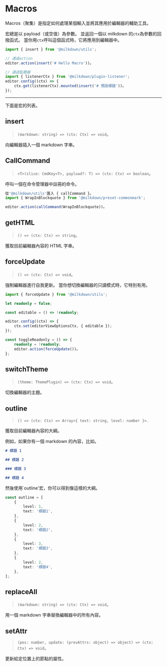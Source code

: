 # Macros

Macros（聚集）是指定如何處理某個輸入並將其應用於編輯器的輔助工具。

宏總是以 payload（或空值）為參數。
並返回一個以 milkdown 的`ctx`為參數的回撥函式。
當你用`ctx`呼叫這個函式時，它將應用到編輯器中。

```typescript
import { insert } from '@milkdown/utils';

// 通過action
editor.action(insert('# Hello Macro'))。

// 通過監聽器
import { listenerCtx } from '@milkdown/plugin-listener';
editor.config((ctx) => {
    ctx.get(listenerCtx).mounted(insert('# 預設標題'))。
});
```

---

下面是宏的列表。

## insert

> `(markdown: string) => (ctx: Ctx) => void`。

向編輯器插入一個 markdown 字串。

## CallCommand

> `<T>(slice: CmdKey<T>, payload?: T) => (ctx: Ctx) => boolean`。

呼叫一個在命令管理器中註冊的命令。

```typescript
從'@milkdown/utils'匯入 { callCommand }。
import { WrapInBlockquote } from '@milkdown/preset-commonmark';

editor.action(callCommand(WrapInBlockquote))。
```

## getHTML

> `() => (ctx: Ctx) => string`。

獲取目前編輯器內容的 HTML 字串。

## forceUpdate

> `() => (ctx: Ctx) => void`。

強制編輯器進行自我更新。
當你想切換編輯器的只讀模式時，它特別有用。

```typescript
import { forceUpdate } from '@milkdown/utils';

let readonly = false;

const editable = () => !readonly;

editor.config((ctx) => {
    ctx.set(editorViewOptionsCtx, { editable });
});

const toggleReadonly = () => {
    readonly = !readonly;
    editor.action(forceUpdate())。
};
```

## switchTheme

> `(theme: ThemePlugin) => (ctx: Ctx) => void`。

切換編輯器的主題。

## outline

> `() => (ctx: Ctx) => Array<{ text: string, level: number }>`.

獲取目前編輯器內容的大綱。

例如，如果你有一個 markdown 的內容，比如。

```markdown
# 標題 1

## 標題 2

### 標題 3

## 標題 4
```

然後使用`outline'宏，你可以得到像這樣的大綱。

```typescript
const outline = [
    {
        level: 1,
        text: '標題1',
    },
    {
        level: 2,
        text: '標題2',
    },
    {
        level: 3,
        text: '標題3',
    },
    {
        level: 2,
        text: '標題4',
    },
];
```

## replaceAll

> `(markdown: string) => (ctx: Ctx) => void`。

用一個 markdown 字串替換編輯器中的所有內容。

## setAttr

> `(pos: number, update: (prevAttrs: object) => object) => (ctx: Ctx) => void`。

更新給定位置上的節點的屬性。
